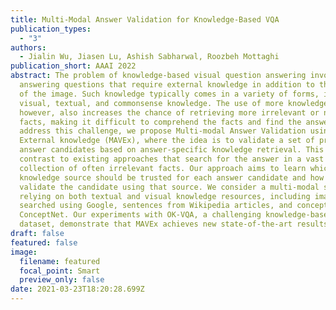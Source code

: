 ```yaml
---
title: Multi-Modal Answer Validation for Knowledge-Based VQA
publication_types:
  - "3"
authors:
  - Jialin Wu, Jiasen Lu, Ashish Sabharwal, Roozbeh Mottaghi
publication_short: AAAI 2022
abstract: The problem of knowledge-based visual question answering involves
  answering questions that require external knowledge in addition to the content
  of the image. Such knowledge typically comes in a variety of forms, including
  visual, textual, and commonsense knowledge. The use of more knowledge sources,
  however, also increases the chance of retrieving more irrelevant or noisy
  facts, making it difficult to comprehend the facts and find the answer. To
  address this challenge, we propose Multi-modal Answer Validation using
  External knowledge (MAVEx), where the idea is to validate a set of promising
  answer candidates based on answer-specific knowledge retrieval. This is in
  contrast to existing approaches that search for the answer in a vast
  collection of often irrelevant facts. Our approach aims to learn which
  knowledge source should be trusted for each answer candidate and how to
  validate the candidate using that source. We consider a multi-modal setting,
  relying on both textual and visual knowledge resources, including images
  searched using Google, sentences from Wikipedia articles, and concepts from
  ConceptNet. Our experiments with OK-VQA, a challenging knowledge-based VQA
  dataset, demonstrate that MAVEx achieves new state-of-the-art results.
draft: false
featured: false
image:
  filename: featured
  focal_point: Smart
  preview_only: false
date: 2021-03-23T18:20:28.699Z
---
```


